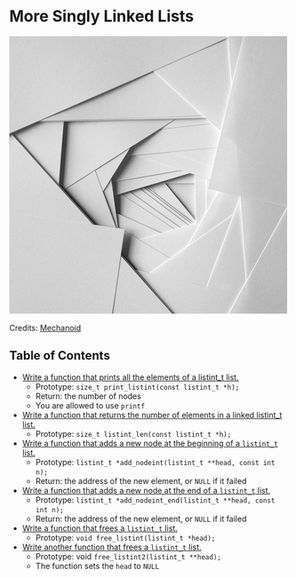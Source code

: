 # More Singly Linked Lists

![More Singly Linked Lists](https://raw.githubusercontent.com/srinitude/holbertonschool-low_level_programming/master/0x12-more_singly_linked_lists/MoreSinglyLinkedLists.jpg)

Credits: [Mechanoid](http://mechanoid.tumblr.com/post/47047051199)

## Table of Contents
* [Write a function that prints all the elements of a listint_t list.](https://github.com/srinitude/holbertonschool-low_level_programming/blob/master/0x12-more_singly_linked_lists/0-print_listint.c)
  * Prototype: `size_t print_listint(const listint_t *h);`
  * Return: the number of nodes
  * You are allowed to use `printf`
* [Write a function that returns the number of elements in a linked listint_t list.](https://github.com/srinitude/holbertonschool-low_level_programming/blob/master/0x12-more_singly_linked_lists/1-listint_len.c)
  * Prototype: `size_t listint_len(const listint_t *h);`
* [Write a function that adds a new node at the beginning of a `listint_t` list.](https://github.com/srinitude/holbertonschool-low_level_programming/blob/master/0x12-more_singly_linked_lists/2-add_nodeint.c)
  * Prototype: `listint_t *add_nodeint(listint_t **head, const int n);`
  * Return: the address of the new element, or `NULL` if it failed
* [Write a function that adds a new node at the end of a `listint_t` list.](https://github.com/srinitude/holbertonschool-low_level_programming/blob/master/0x12-more_singly_linked_lists/3-add_nodeint_end.c)
  * Prototype: `listint_t *add_nodeint_end(listint_t **head, const int n);`
  * Return: the address of the new element, or `NULL` if it failed
* [Write a function that frees a `listint_t` list.](https://github.com/srinitude/holbertonschool-low_level_programming/blob/master/0x12-more_singly_linked_lists/4-free_listint.c)
  * Prototype: `void free_listint(listint_t *head);`
* [Write another function that frees a `listint_t` list.](https://github.com/srinitude/holbertonschool-low_level_programming/blob/master/0x12-more_singly_linked_lists/5-free_listint2.c)
  * Prototype: void `free_listint2(listint_t **head);`
  * The function sets the `head` to `NULL`
